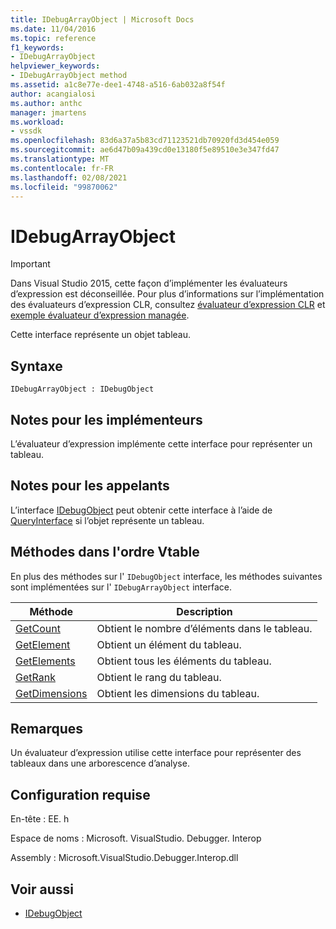 ```yaml
---
title: IDebugArrayObject | Microsoft Docs
ms.date: 11/04/2016
ms.topic: reference
f1_keywords:
- IDebugArrayObject
helpviewer_keywords:
- IDebugArrayObject method
ms.assetid: a1c8e77e-dee1-4748-a516-6ab032a8f54f
author: acangialosi
ms.author: anthc
manager: jmartens
ms.workload:
- vssdk
ms.openlocfilehash: 83d6a37a5b83cd71123521db70920fd3d454e059
ms.sourcegitcommit: ae6d47b09a439cd0e13180f5e89510e3e347fd47
ms.translationtype: MT
ms.contentlocale: fr-FR
ms.lasthandoff: 02/08/2021
ms.locfileid: "99870062"
---
```

# <a name="idebugarrayobject"></a>IDebugArrayObject
> [!IMPORTANT]
> Dans Visual Studio 2015, cette façon d’implémenter les évaluateurs d’expression est déconseillée. Pour plus d’informations sur l’implémentation des évaluateurs d’expression CLR, consultez [évaluateur d’expression CLR](https://github.com/Microsoft/ConcordExtensibilitySamples/wiki/CLR-Expression-Evaluators) et [exemple évaluateur d’expression managée](https://github.com/Microsoft/ConcordExtensibilitySamples/wiki/Managed-Expression-Evaluator-Sample).

 Cette interface représente un objet tableau.

## <a name="syntax"></a>Syntaxe

```
IDebugArrayObject : IDebugObject
```

## <a name="notes-for-implementers"></a>Notes pour les implémenteurs
 L’évaluateur d’expression implémente cette interface pour représenter un tableau.

## <a name="notes-for-callers"></a>Notes pour les appelants
 L’interface [IDebugObject](../../../extensibility/debugger/reference/idebugobject.md) peut obtenir cette interface à l’aide de [QueryInterface](/cpp/atl/queryinterface) si l’objet représente un tableau.

## <a name="methods-in-vtable-order"></a>Méthodes dans l'ordre Vtable
 En plus des méthodes sur l' `IDebugObject` interface, les méthodes suivantes sont implémentées sur l' `IDebugArrayObject` interface.

|Méthode|Description|
|------------|-----------------|
|[GetCount](../../../extensibility/debugger/reference/idebugarrayobject-getcount.md)|Obtient le nombre d’éléments dans le tableau.|
|[GetElement](../../../extensibility/debugger/reference/idebugarrayobject-getelement.md)|Obtient un élément du tableau.|
|[GetElements](../../../extensibility/debugger/reference/idebugarrayobject-getelements.md)|Obtient tous les éléments du tableau.|
|[GetRank](../../../extensibility/debugger/reference/idebugarrayobject-getrank.md)|Obtient le rang du tableau.|
|[GetDimensions](../../../extensibility/debugger/reference/idebugarrayobject-getdimensions.md)|Obtient les dimensions du tableau.|

## <a name="remarks"></a>Remarques
 Un évaluateur d’expression utilise cette interface pour représenter des tableaux dans une arborescence d’analyse.

## <a name="requirements"></a>Configuration requise
 En-tête : EE. h

 Espace de noms : Microsoft. VisualStudio. Debugger. Interop

 Assembly : Microsoft.VisualStudio.Debugger.Interop.dll

## <a name="see-also"></a>Voir aussi
- [IDebugObject](../../../extensibility/debugger/reference/idebugobject.md)
